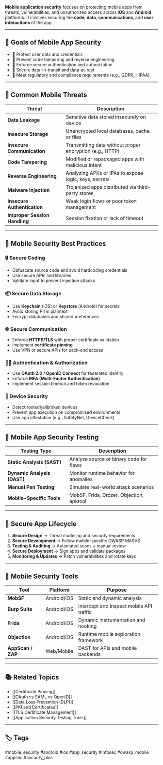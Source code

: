 **Mobile application security** focuses on protecting mobile apps from threats, vulnerabilities, and unauthorized access across **iOS** and **Android** platforms. It involves securing the **code**, **data**, **communications**, and **user interactions** of the app.

---

## 🎯 Goals of Mobile App Security

- 🔐 Protect user data and credentials
- 🧬 Prevent code tampering and reverse engineering
- 🧱 Enforce secure authentication and authorization
- 📡 Secure data-in-transit and data-at-rest
- 🧾 Meet regulatory and compliance requirements (e.g., GDPR, HIPAA)

---

## 🧱 Common Mobile Threats

| Threat                     | Description                                           |
|----------------------------|-------------------------------------------------------|
| **Data Leakage**           | Sensitive data stored insecurely on device            |
| **Insecure Storage**       | Unencrypted local databases, cache, or files          |
| **Insecure Communication** | Transmitting data without proper encryption (e.g., HTTP) |
| **Code Tampering**         | Modified or repackaged apps with malicious intent     |
| **Reverse Engineering**    | Analyzing APKs or IPAs to expose logic, keys, secrets |
| **Malware Injection**      | Trojanized apps distributed via third-party stores    |
| **Insecure Authentication**| Weak login flows or poor token management             |
| **Improper Session Handling** | Session fixation or lack of timeout                   |

---

## 🔐 Mobile Security Best Practices

### 🔒 Secure Coding

- Obfuscate source code and avoid hardcoding credentials
- Use secure APIs and libraries
- Validate input to prevent injection attacks

### 📦 Secure Data Storage

- Use **Keychain** (iOS) or **Keystore** (Android) for secrets
- Avoid storing PII in plaintext
- Encrypt databases and shared preferences

### 🌐 Secure Communication

- Enforce **HTTPS/TLS** with proper certificate validation
- Implement **certificate pinning**
- Use VPN or secure APIs for back-end access

### 🧑‍💻 Authentication & Authorization

- Use **OAuth 2.0 / OpenID Connect** for federated identity
- Enforce **MFA (Multi-Factor Authentication)**
- Implement session timeout and token revocation

### 🧬 Device Security

- Detect rooted/jailbroken devices
- Prevent app execution on compromised environments
- Use app attestation (e.g., SafetyNet, DeviceCheck)

---

## 📱 Mobile App Security Testing

| Testing Type       | Description                                   |
|--------------------|-----------------------------------------------|
| **Static Analysis (SAST)** | Analyze source or binary code for flaws     |
| **Dynamic Analysis (DAST)** | Monitor runtime behavior for anomalies     |
| **Manual Pen Testing**     | Simulate real-world attack scenarios        |
| **Mobile-Specific Tools**  | MobSF, Frida, Drozer, Objection, apktool    |

---

## 🔄 Secure App Lifecycle

1. **Secure Design** → Threat modeling and security requirements
2. **Secure Development** → Follow mobile-specific OWASP MASVS
3. **Testing & Auditing** → Automated scans + manual review
4. **Secure Deployment** → Sign apps and validate packages
5. **Monitoring & Updates** → Patch vulnerabilities and rotate keys

---

## 🧰 Mobile Security Tools

| Tool           | Platform     | Purpose                                    |
|----------------|--------------|--------------------------------------------|
| **MobSF**      | Android/iOS  | Static and dynamic analysis                |
| **Burp Suite** | Android/iOS  | Intercept and inspect mobile API traffic   |
| **Frida**      | Android/iOS  | Dynamic instrumentation and hooking        |
| **Objection**  | Android/iOS  | Runtime mobile exploration framework       |
| **AppScan / ZAP** | Web/Mobile | DAST for APIs and mobile backends          |

---

## 📚 Related Topics

- [[Certificate Pinning]]
- [[OAuth vs SAML vs OpenID]]
- [[Data Loss Prevention (DLP)]]
- [[PKI and Certificates]]
- [[TLS Certificate Management]]
- [[Application Security Testing Tools]]

---

## 🏷 Tags

#mobile_security #android #ios #app_security #infosec #owasp_mobile #appsec #security_plus
